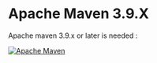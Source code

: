 # Apache Maven 3.9.X

Apache maven 3.9.x or later is needed : 

[![Apache Maven](https://img.shields.io/badge/apache-maven%208-%23102070.svg?style=for-the-badge&logo=openjdk&logoColor=white)](https://maven.apache.org/download.cgi)
